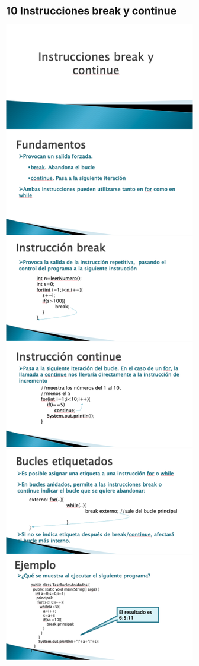 # 10 Instrucciones break y continue

<img src="../images/10-01.png">

<img src="../images/10-02.png">

<img src="../images/10-03.png">

<img src="../images/10-04.png">

<img src="../images/10-05.png">

<img src="../images/10-06.png">
